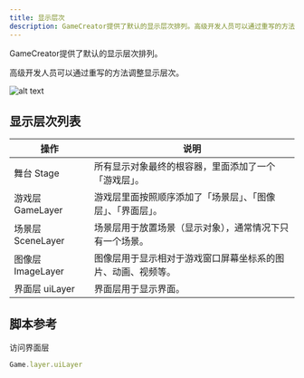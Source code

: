 ```yaml
---
title: 显示层次
description: GameCreator提供了默认的显示层次排列。高级开发人员可以通过重写的方法调整显示层次。
---
```


GameCreator提供了默认的显示层次排列。

高级开发人员可以通过重写的方法调整显示层次。

![alt text](https://cdn.gcw.wiki.wiki/gcw/image/zh_hans/getting-started/17.other/5.layer/image.png)

## 显示层次列表

| 操作              | 说明                                                         |
| ----------------- | ------------------------------------------------------------ |
| 舞台 Stage        | 所有显示对象最终的根容器，里面添加了一个「游戏层」。         |
| 游戏层 GameLayer  | 游戏层里面按照顺序添加了「场景层」、「图像层」、「界面层」。 |
| 场景层 SceneLayer | 场景层用于放置场景（显示对象），通常情况下只有一个场景。     |
| 图像层 ImageLayer | 图像层用于显示相对于游戏窗口屏幕坐标系的图片、动画、视频等。 |
| 界面层 uiLayer    | 界面层用于显示界面。                                         |

## 脚本参考

访问界面层

```ts [Script.ts]
Game.layer.uiLayer
```

<!-- 更多请查看：GameLayer -->
